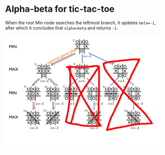 # Alpha-beta for tic-tac-toe

When the root Min node searches the leftmost branch, it updates `beta=-1`, after which it concludes that `alpha=beta` and returns `-1`.

![alpha-beta](https://raw.githubusercontent.com/henrinikku/intro-to-ai-2021/main/exercises/pen-and-paper/week2/img/alpha-beta.png)